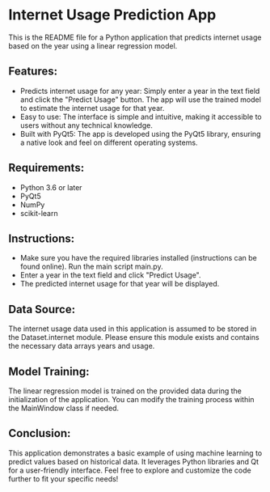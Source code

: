 # Internet Usage Prediction App

This is the README file for a Python application that predicts internet usage based on the year using a linear regression model.

## Features:

- Predicts internet usage for any year: Simply enter a year in the text field and click the "Predict Usage" button. The app will use the trained model to estimate the internet usage for that year.
- Easy to use: The interface is simple and intuitive, making it accessible to users without any technical knowledge.
- Built with PyQt5: The app is developed using the PyQt5 library, ensuring a native look and feel on different operating systems.

## Requirements:
- Python 3.6 or later
- PyQt5
- NumPy
- scikit-learn

## Instructions:

- Make sure you have the required libraries installed (instructions can be found online).
Run the main script main.py.
- Enter a year in the text field and click "Predict Usage".
- The predicted internet usage for that year will be displayed.

## Data Source:
The internet usage data used in this application is assumed to be stored in the Dataset.internet module. Please ensure this module exists and contains the necessary data arrays years and usage.

## Model Training:

The linear regression model is trained on the provided data during the initialization of the application. You can modify the training process within the MainWindow class if needed.

## Conclusion:

This application demonstrates a basic example of using machine learning to predict values based on historical data. It leverages Python libraries and Qt for a user-friendly interface. Feel free to explore and customize the code further to fit your specific needs!
